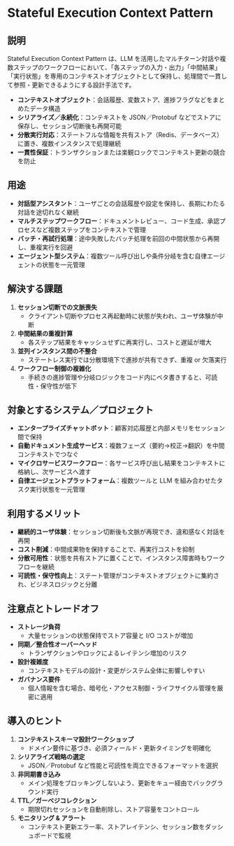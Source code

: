 # Stateful Execution Context Pattern

## 説明  
Stateful Execution Context Pattern は、LLM を活用したマルチターン対話や複数ステップのワークフローにおいて、「各ステップの入力・出力」「中間結果」「実行状態」を専用のコンテキストオブジェクトとして保持し、処理間で一貫して参照・更新できるようにする設計手法です。  
- **コンテキストオブジェクト**：会話履歴、変数ストア、進捗フラグなどをまとめたデータ構造  
- **シリアライズ／永続化**：コンテキストを JSON／Protobuf などでストアに保存し、セッション切断後も再開可能  
- **分散実行対応**：ステートフルな情報を共有ストア（Redis、データベース）に置き、複数インスタンスで処理継続  
- **一貫性保証**：トランザクションまたは楽観ロックでコンテキスト更新の競合を防止  

## 用途  
- **対話型アシスタント**：ユーザごとの会話履歴や設定を保持し、長期にわたる対話を途切れなく継続  
- **マルチステップワークフロー**：ドキュメントレビュー、コード生成、承認プロセスなど複数ステップをコンテキストで管理  
- **バッチ・再試行処理**：途中失敗したバッチ処理を前回の中間状態から再開し、重複実行を回避  
- **エージェント型システム**：複数ツール呼び出しや条件分岐を含む自律エージェントの状態を一元管理  

## 解決する課題  
1. **セッション切断での文脈喪失**  
   - クライアント切断やプロセス再起動時に状態が失われ、ユーザ体験が中断  
2. **中間結果の重複計算**  
   - 各ステップ結果をキャッシュせずに再実行し、コストと遅延が増大  
3. **並列インスタンス間の不整合**  
   - ステートレス実行では分散環境下で進捗が共有できず、重複 or 欠落実行  
4. **ワークフロー制御の複雑化**  
   - 手続きの進捗管理や分岐ロジックをコード内にベタ書きすると、可読性・保守性が低下  

## 対象とするシステム／プロジェクト  
- **エンタープライズチャットボット**：顧客対応履歴と内部メモリをセッション間で保持  
- **自動ドキュメント生成サービス**：複数フェーズ（要約→校正→翻訳）を中間コンテキストでつなぐ  
- **マイクロサービスワークフロー**：各サービス呼び出し結果をコンテキストに格納し、次サービスへ渡す  
- **自律エージェントプラットフォーム**：複数ツールと LLM を組み合わせたタスク実行状態を一元管理  

## 利用するメリット  
- **継続的ユーザ体験**：セッション切断後も文脈が再現でき、違和感なく対話を再開  
- **コスト削減**：中間成果物を保持することで、再実行コストを抑制  
- **分散可用性**：状態を共有ストアに置くことで、インスタンス障害時もワークフローを継続  
- **可読性・保守性向上**：ステート管理がコンテキストオブジェクトに集約され、ビジネスロジックと分離  

## 注意点とトレードオフ  
- **ストレージ負荷**  
  - 大量セッションの状態保持でストア容量と I/O コストが増加  
- **同期／整合性オーバーヘッド**  
  - トランザクションやロックによるレイテンシ増加のリスク  
- **設計複雑度**  
  - コンテキストモデルの設計・変更がシステム全体に影響しやすい  
- **ガバナンス要件**  
  - 個人情報を含む場合、暗号化・アクセス制御・ライフサイクル管理を厳密に適用  

## 導入のヒント  
1. **コンテキストスキーマ設計ワークショップ**  
   - ドメイン要件に基づき、必須フィールド・更新タイミングを明確化  
2. **シリアライズ戦略の選定**  
   - JSON／Protobuf など性能と可読性を両立できるフォーマットを選択  
3. **非同期書き込み**  
   - メイン処理をブロッキングしないよう、更新をキュー経由でバックグラウンド実行  
4. **TTL／ガーベジコレクション**  
   - 期限切れセッションを自動削除し、ストア容量をコントロール  
5. **モニタリング & アラート**  
   - コンテキスト更新エラー率、ストアレイテンシ、セッション数をダッシュボードで監視  
